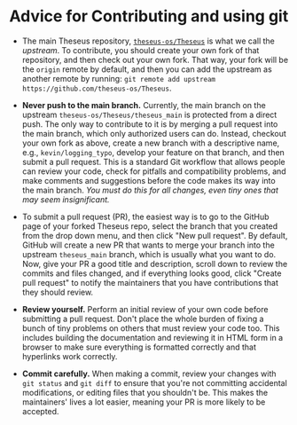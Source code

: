 
# Advice for Contributing and using git

* The main Theseus repository, [`theseus-os/Theseus`](https://github.com/theseus-os/Theseus) is what we call the *upstream*.
  To contribute, you should create your own fork of that repository, and then check out your own fork.
  That way, your fork will be the `origin` remote by default, and then you can add the upstream as another remote by running:
  `git remote add upstream https://github.com/theseus-os/Theseus`.

* **Never push to the main branch.** Currently, the main branch on the upstream `theseus-os/Theseus/theseus_main` is protected from a direct push.
  The only way to contribute to it is by merging a pull request into the main branch, which only authorized users can do.
  Instead, checkout your own fork as above, create a new branch with a descriptive name, e.g., `kevin/logging_typo`,
  develop your feature on that branch, and then submit a pull request.
  This is a standard Git workflow that allows people can review your code, check for pitfalls and compatibility problems,
  and make comments and suggestions before the code makes its way into the main branch.
  *You must do this for all changes, even tiny ones that may seem insignificant.*

* To submit a pull request (PR), the easiest way is to go to the GitHub page of your forked Theseus repo,
  select the branch that you created from the drop down menu, and then click "New pull request".
  By default, GitHub will create a new PR that wants to merge your branch into the upstream `theseus_main` branch,
  which is usually what you want to do.
  Now, give your PR a good title and description, scroll down to review the commits and files changed,
  and if everything looks good, click "Create pull request" to notify the maintainers that you have contributions that they should review.

* **Review yourself.** Perform an initial review of your own code before submitting a pull request.
  Don't place the whole burden of fixing a bunch of tiny problems on others that must review your code too.
  This includes building the documentation and reviewing it in HTML form in a browser
  to make sure everything is formatted correctly and that hyperlinks work correctly.

* **Commit carefully.** When making a commit, review your changes with `git status` and `git diff`
  to ensure that you're not committing accidental modifications, or editing files that you shouldn't be.
  This makes the maintainers' lives a lot easier, meaning your PR is more likely to be accepted.
